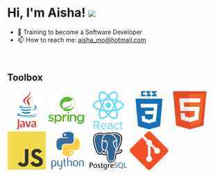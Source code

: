 <!-- ### Hi there 👋 -->

<!--
**aisha-png/aisha-png** is a ✨ _special_ ✨ repository because its `README.md` (this file) appears on your GitHub profile.

Here are some ideas to get you started:

- 🔭 I’m currently working on ...
- 🌱 I’m currently learning ...
- 👯 I’m looking to collaborate on ...
- 🤔 I’m looking for help with ...
- 💬 Ask me about ...
- 📫 How to reach me: ...
- 😄 Pronouns: ...
- ⚡ Fun fact: ...
-->

# Hi, I'm Aisha! [<img src="https://img.shields.io/badge/LinkedIn-0077B5?style=for-the-badge&logo=linkedin&logoColor=white" width=100px>](https://www.linkedin.com/in/aisha-mohamed-8773aa198/)


- 🔭 Training to become a Software Developer
- 📫  How to reach me: [aisha_mo@hotmail.com](aisha_mo@hotmail.com) <br/>


<br/>

## Toolbox
<p align="left">
<img src="https://github.com/devicons/devicon/blob/master/icons/java/java-original-wordmark.svg" width=90px>
<img src="https://github.com/devicons/devicon/blob/master/icons/spring/spring-original-wordmark.svg" width=90px>
<img src="https://github.com/devicons/devicon/blob/master/icons/react/react-original-wordmark.svg" width=90px>
<img src="https://github.com/devicons/devicon/blob/master/icons/css3/css3-plain-wordmark.svg" width=90px>
<img src="https://github.com/devicons/devicon/blob/master/icons/html5/html5-original.svg" width=90px>
<img src="https://github.com/devicons/devicon/blob/master/icons/javascript/javascript-original.svg" width=90px>
<img src="https://github.com/devicons/devicon/blob/master/icons/python/python-original-wordmark.svg" width=90px>
<img src="https://github.com/devicons/devicon/blob/master/icons/postgresql/postgresql-original-wordmark.svg" width=90px>
<img src="https://github.com/devicons/devicon/blob/master/icons/git/git-original.svg" width=90px>
</p>

<br/>


<!--

# My GitHub Status

![Anurag's GitHub stats](https://github-readme-stats.vercel.app/api?username=aisha-png&show_icons=true&theme=tokyonight)
<br/>
<br/>
[![Top Langs](https://github-readme-stats.vercel.app/api/top-langs/?username=aisha-png&layout=compact&theme=tokyonight)](https://github.com/anuraghazra/github-readme-stats)
<br/>
-->
<!-- [![Ashutosh's github activity graph](https://activity-graph.herokuapp.com/graph?username=aisha-png&theme=rogue)](https://github.com/ashutosh00710/github-readme-activity-graph)-->

